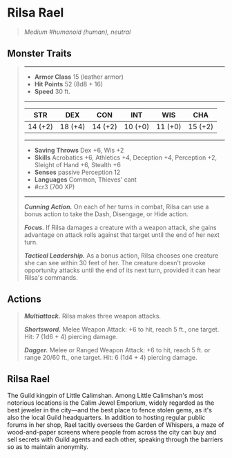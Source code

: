 # Rilsa Rael
>*Medium #humanoid (human), neutral*
## Monster Traits
>___
>- **Armor Class** 15 (leather armor)
>- **Hit Points** 52 (8d8 + 16)
>- **Speed** 30 ft.
>___
>|STR|DEX|CON|INT|WIS|CHA|
>|:---:|:---:|:---:|:---:|:---:|:---:|
>|14 (+2)|18 (+4)|14 (+2)|10 (+0)|11 (+0)|15 (+2)|
>___
>- **Saving Throws** Dex +6, Wis +2
>- **Skills** Acrobatics +6, Athletics +4, Deception +4, Perception +2, Sleight of Hand +6, Stealth +6
>- **Senses** passive Perception 12
>- **Languages** Common, Thieves' cant
>- #cr3 (700 XP)
>___
>***Cunning Action.*** On each of her turns in combat, Rilsa can use a bonus action to take the Dash, Disengage, or Hide action.  
>
>***Focus.*** If Rilsa damages a creature with a weapon attack, she gains advantage on attack rolls against that target until the end of her next turn.  
>
>***Tactical Leadership.*** As a bonus action, Rilsa chooses one creature she can see within 30 feet of her. The creature doesn't provoke opportunity attacks until the end of its next turn, provided it can hear Rilsa's commands.  
>
## Actions
>***Multiattack.*** Rilsa makes three weapon attacks.  
>
>***Shortsword.*** Melee Weapon Attack: +6 to hit, reach 5 ft., one target. Hit: 7 (1d6 + 4) piercing damage.  
>
>***Dagger.*** Melee  or Ranged Weapon Attack: +6 to hit, reach 5 ft. or range 20/60 ft., one target. Hit: 6 (1d4 + 4) piercing damage.
## Rilsa Rael
The Guild kingpin of Little Calimshan. Among Little Calimshan's most notorious locations is the Calim Jewel Emporium, widely regarded as the best jeweler in the city—and the best place to fence stolen gems, as it's also the local Guild headquarters. In addition to hosting regular public forums in her shop, Rael tacitly oversees the Garden of Whispers, a maze of wood-and-paper screens where people from across the city can buy and sell secrets with Guild agents and each other, speaking through the barriers so as to maintain anonymity.